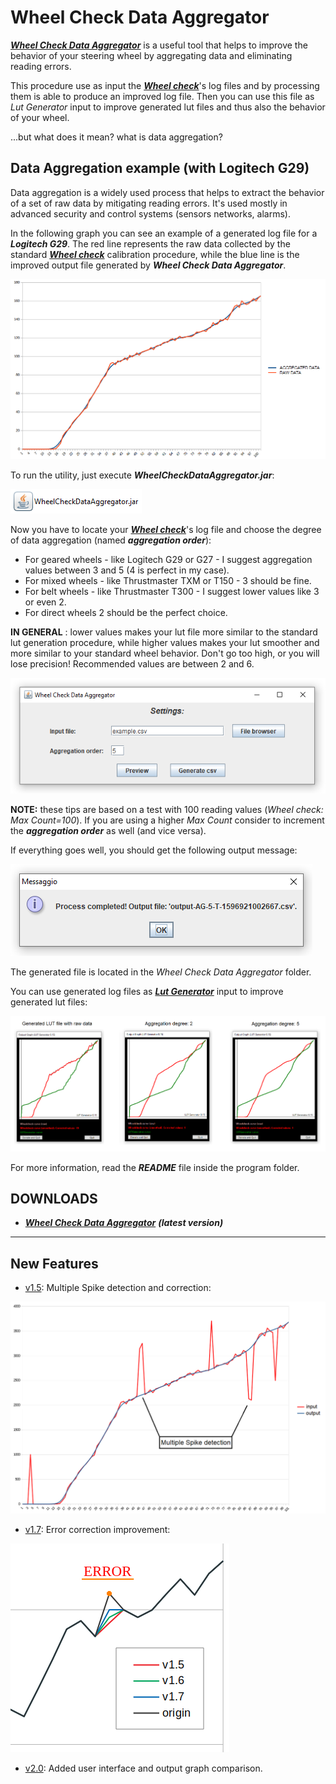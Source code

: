# Wheel Check Data Aggregator

[***Wheel Check Data Aggregator***](https://github.com/Luke460/wheel-check-data-aggregator/releases) is a useful tool that helps to improve the behavior of your steering wheel by aggregating data and eliminating reading errors.

This procedure use as input the [***Wheel check***](https://www.racedepartment.com/downloads/lut-generator-for-ac.9740/)'s log files and by processing them is able to produce an improved log file. Then you can use this file as *Lut Generator* input to improve generated lut files and thus also the behavior of your wheel.

...but what does it mean? what is data aggregation?

## Data Aggregation example (with Logitech G29)

Data aggregation is a widely used process that helps to extract the behavior of a set of raw data by mitigating reading errors. It's used mostly in advanced security and control systems (sensors networks, alarms). 

In the following graph you can see an example of a generated log file for a ***Logitech G29***. The red line represents the raw data collected by the standard [***Wheel check***](https://www.racedepartment.com/downloads/lut-generator-for-ac.9740/) calibration procedure, while the blue line is the improved output file generated by ***Wheel Check Data Aggregator***.

![example](images/G29-GRAPH.png)

To run the utility, just execute ***WheelCheckDataAggregator.jar***:

![icon](images/icon.png)

Now you have to locate your [***Wheel check***](https://www.racedepartment.com/downloads/lut-generator-for-ac.9740/)'s log file and choose the degree of data aggregation (named ***aggregation order***):

 - For geared wheels - like Logitech G29 or G27 - I suggest aggregation values between 3 and 5 (4 is perfect in my case).
 - For mixed wheels - like Thrustmaster TXM or T150 - 3 should be fine.
 - For belt wheels - like Thrustmaster T300 - I suggest lower values like 3 or even 2.
 - For direct wheels 2 should be the perfect choice. 
 
 **IN GENERAL** : lower values makes your lut file more similar to the standard lut generation procedure, while higher values makes your lut smoother and more similar to your standard wheel behavior. Don't go too high, or you will lose precision! Recommended values are between 2 and 6.
 
![menu](images/menu.png)
 
**NOTE:** these tips are based on a test with 100 reading values (*Wheel check: Max Count=100*). If you are using a higher *Max Count* consider to increment the ***aggregation order*** as well (and vice versa).

If everything goes well, you should get the following output message:

![success](images/success.png)

The generated file is located in the *Wheel Check Data Aggregator* folder.

You can use generated log files as [***Lut Generator***](https://www.racedepartment.com/downloads/lut-generator-for-ac.9740/) input to improve generated lut files:

![comparison](images/Comparison.png)

For more information, read the ***README*** file inside the program folder.

## DOWNLOADS

 + [***Wheel Check Data Aggregator***](https://github.com/Luke460/wheel-check-data-aggregator/releases) ***(latest version)***
 
 ---
 
## New Features

 - [v1.5](https://github.com/Luke460/wheel-check-data-aggregator/releases): Multiple Spike detection and correction:

![spike-detection](images/MultipleSpikeDetection.png)

- [v1.7](https://github.com/Luke460/wheel-check-data-aggregator/releases): Error correction improvement:

![spike-detection](images/v1.7-error-correction.png)

- [v2.0](https://github.com/Luke460/wheel-check-data-aggregator/releases): Added user interface and output graph comparison.

